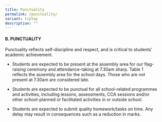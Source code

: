 ```yaml
---
title: Punctuality
permalink: /punctuality/
variant: tiptap
description: ""
---
```

<h4><strong>B.	PUNCTUALITY</strong></h4>
<p>Punctuality reflects self-discipline and respect, and is critical to students’
academic achievement.</p>
<ul data-tight="true" class="tight">
<li>
<p>Students are expected to be present at the assembly area for our flag-raising
ceremony and attendance-taking at 7.30am sharp. Table 1 reflects the assembly
area for the school days. Those who are not present at 7.30am are considered
late.</p>
</li>
<li>
<p>Students are expected to be punctual for all school-related programmes
and activities, including lessons, assessments, CCA sessions and/or other
school-planned or facilitated activities in or outside school.</p>
</li>
<li>
<p>Students are expected to submit quality homework/tasks on time. Any delay
may result in consequences such as a reduction in marks.</p>
</li>
</ul>
<p></p>